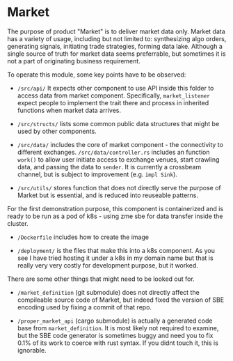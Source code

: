 # Market

The purpose of product "Market" is to deliver market data only. Market data has a variety of usage, including but not limited to: synthesizing algo orders, generating signals, initiating trade strategies, forming data lake. Although a single source of truth for market data seems preferrable, but sometimes it is not a part of originating business requirement.

To operate this module, some key points have to be observed:

- `/src/api/` It expects other component to use API inside this folder to access data from market component. Specifically, `market_listener` expect people to implement the trait there and process in inherited functions when market data arrives.

- `/src/structs/` lists some common public data structures that might be used by other components.

- `/src/data/` includes the core of market component - the connectivity to different exchanges. `/src/data/controller.rs` includes an function `work()` to allow user initiate access to exchange venues, start crawling data, and passing the data to `sender`. It is currently a crossbeam channel, but is subject to improvement (e.g. `impl Sink`).

- `/src/utils/` stores function that does not directly serve the purpose of Market but is essential, and is reduced into reuseable patterns.

For the first demonstration purpose, this component is containerized and is ready to be run as a pod of k8s - using zme sbe for data transfer inside the cluster.

- `/Dockerfile` includes how to create the image

- `/deployment/` is the files that make this into a k8s component. As you see I have tried hosting it under a k8s in my domain name but that is really very very costly for development purpose, but it worked.

There are some other things that might need to be looked out for.

- `/market_definition` (git submodule) does not directly affect the compileable source code of Market, but indeed fixed the version of SBE encoding used by fixing a commit of that repo.

- `/proper_market_api` (cargo submodule) is actually a generated code base from `market_definition`. It is most likely not required to examine, but the SBE code generator is sometimes buggy and need you to fix 0.1% of its work to coerce with rust syntax. If you didnt touch it, this is ignorable.